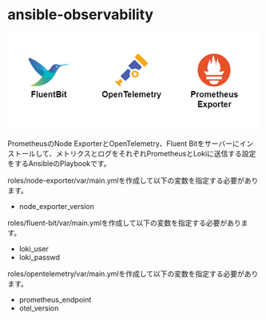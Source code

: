 # ansible-observability
<img width="600" alt="ansible-observability.drawio.png" src="ansible-observability.drawio.png">

PrometheusのNode ExporterとOpenTelemetry、Fluent Bitをサーバーにインストールして、メトリクスとログをそれぞれPrometheusとLokiに送信する設定をするAnsibleのPlaybookです。

roles/node-exporter/var/main.ymlを作成して以下の変数を指定する必要があります。
- node_exporter_version

roles/fluent-bit/var/main.ymlを作成して以下の変数を指定する必要があります。
- loki_user
- loki_passwd

roles/opentelemetry/var/main.ymlを作成して以下の変数を指定する必要があります。
- prometheus_endpoint
- otel_version

